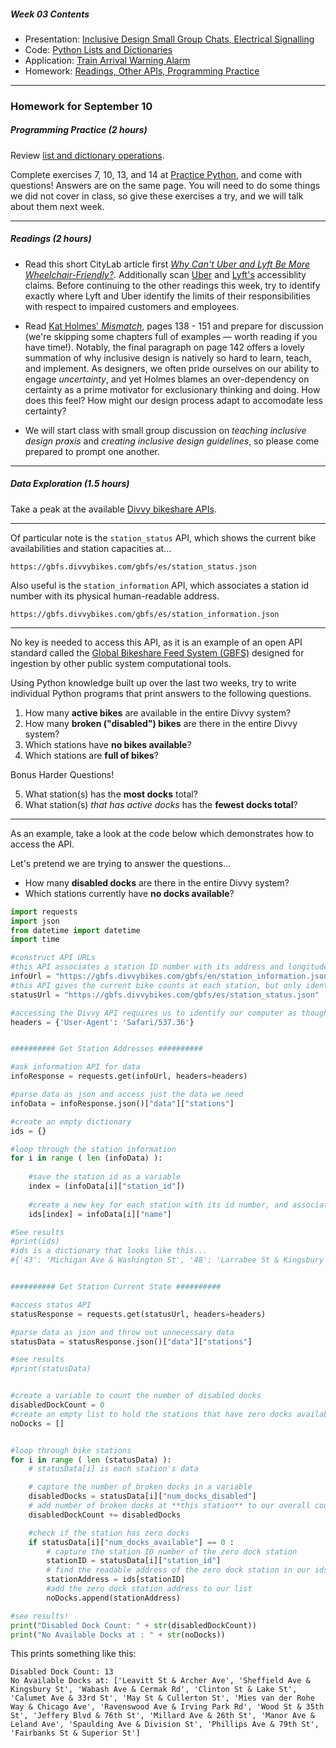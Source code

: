 ##### Week 03 Contents
- Presentation: [Inclusive Design Small Group Chats, Electrical Signalling](readme.md)
- Code: [Python Lists and Dictionaries](python-lists.md)
- Application: [Train Arrival Warning Alarm](application.md)
- Homework: [Readings, Other APIs, Programming Practice](homework.md)

-----

### Homework for September 10

##### Programming Practice (2 hours)

Review [list and dictionary operations](python-lists.md).

Complete exercises 7, 10, 13, and 14 at [Practice Python](https://www.practicepython.org), and come with questions! Answers are on the same page. You will need to do some things we did not cover in class, so give these exercises a try, and we will talk about them next week.

-----

##### Readings (2 hours)

- Read this short CityLab article first [*Why Can't Uber and Lyft Be More Wheelchair-Friendly?*](https://www.citylab.com/transportation/2018/12/ride-hailing-users-disabilitiies-wheelchair-access-uber/577855/). Additionally scan [Uber](https://accessibility.uber.com) and [Lyft's](https://blog.lyft.com/posts/lyfts-commitment-to-accessibility) accessiblity claims. Before continuing to the other readings this week, try to identify exactly where Lyft and Uber identify the limits of their responsibilities with respect to impaired customers and employees. 

- Read [Kat Holmes' *Mismatch*](https://drive.google.com/drive/folders/1lRB-g2c6-mOYRbo-Usb9As9pjDypJPDH?usp=sharing), pages 138 - 151 and prepare for discussion (we're skipping some chapters full of examples — worth reading if you have time!). Notably, the final paragraph on page 142 offers a lovely summation of why inclusive design is natively so hard to learn, teach, and implement. As designers, we often pride ourselves on our ability to engage *uncertainty*, and yet Holmes blames an over-dependency on certainty as a prime motivator for exclusionary thinking and doing. How does this feel? How might our design process adapt to accomodate less certainty?

- We will start class with small group discussion on *teaching inclusive design praxis* and *creating inclusive design guidelines*, so please come prepared to prompt one another.

-----

##### Data Exploration (1.5 hours)

Take a peak at the available [Divvy bikeshare APIs](https://gbfs.divvybikes.com/gbfs/gbfs.json). 

-----

Of particular note is the `station_status` API, which shows the current bike availabilities and station capacities at...

```
https://gbfs.divvybikes.com/gbfs/es/station_status.json
```
Also useful is the `station_information` API, which associates a station id number with its physical human-readable address.

```
https://gbfs.divvybikes.com/gbfs/es/station_information.json
```

-----

No key is needed to access this API, as it is an example of an open API standard called the [Global Bikeshare Feed System (GBFS)](https://github.com/NABSA/gbfs) designed for ingestion by other public system computational tools.

Using Python knowledge built up over the last two weeks, try to write individual Python programs that print answers to the following questions.

1. How many **active bikes** are available in the entire Divvy system?
2. How many **broken ("disabled") bikes** are there in the entire Divvy system?
3. Which stations have **no bikes available**?
4. Which stations are **full of bikes**?

Bonus Harder Questions! 

5. What station(s) has the **most docks** total?
6. What station(s) *that has active docks* has the **fewest docks total**?

-----

As an example, take a look at the code below which demonstrates how to access the API. 

Let's pretend we are trying to answer the questions...

- How many **disabled docks** are there in the entire Divvy system?
- Which stations currently have **no docks available**?

```python
import requests
import json
from datetime import datetime
import time

#construct API URLs
#this API associates a station ID number with its address and longitude, latitude coordinate.
infoUrl = "https://gbfs.divvybikes.com/gbfs/en/station_information.json"
#this API gives the current bike counts at each station, but only identifies each station by an id number.
statusUrl = "https://gbfs.divvybikes.com/gbfs/es/station_status.json"

#accessing the Divvy API requires us to identify our computer as though we were a web browser. Weird. This is called a "header," and is an encoding for how browsers identify themselves.
headers = {'User-Agent': 'Safari/537.36'}


########## Get Station Addresses ##########

#ask information API for data
infoResponse = requests.get(infoUrl, headers=headers)

#parse data as json and access just the data we need
infoData = infoResponse.json()["data"]["stations"]

#create an empty dictionary
ids = {}

#loop through the station information
for i in range ( len (infoData) ):
	
	#save the station id as a variable
	index = (infoData[i]["station_id"])
	
	#create a new key for each station with its id number, and associate its address with that key
	ids[index] = infoData[i]["name"]

#See results
#print(ids)
#ids is a dictionary that looks like this...
#{'43': 'Michigan Ave & Washington St', '48': 'Larrabee St & Kingsbury St', '77': 'Clinton St & Madison St', '81': 'Daley Center Plaza', '100': 'Orleans St & Merchandise Mart Plaza', '181': 'LaSalle St & Illinois St'...}


########## Get Station Current State ##########

#access status API
statusResponse = requests.get(statusUrl, headers=headers)

#parse data as json and throw out unnecessary data
statusData = statusResponse.json()["data"]["stations"]

#see results
#print(statusData)


#create a variable to count the number of disabled docks
disabledDockCount = 0
#create an empty list to hold the stations that have zero docks available
noDocks = []


#loop through bike stations
for i in range ( len (statusData) ):
	# statusData[i] is each station's data

	# capture the number of broken docks in a variable
	disabledDocks = statusData[i]["num_docks_disabled"]
	# add number of broken docks at **this station** to our overall counter
	disabledDockCount += disabledDocks

	#check if the station has zero docks
	if statusData[i]["num_docks_available"] == 0 :
		# capture the station ID number of the zero dock station
		stationID = statusData[i]["station_id"]
		# find the readable address of the zero dock station in our ids dictionary
		stationAddress = ids[stationID]
		#add the zero dock station address to our list
		noDocks.append(stationAddress)

#see results! 				
print("Disabled Dock Count: " + str(disabledDockCount))
print("No Available Docks at : " + str(noDocks))
```

This prints something like this:

```
Disabled Dock Count: 13
No Available Docks at: ['Leavitt St & Archer Ave', 'Sheffield Ave & Kingsbury St', 'Wabash Ave & Cermak Rd', 'Clinton St & Lake St', 'Calumet Ave & 33rd St', 'May St & Cullerton St', 'Mies van der Rohe Way & Chicago Ave', 'Ravenswood Ave & Irving Park Rd', 'Wood St & 35th St', 'Jeffery Blvd & 76th St', 'Millard Ave & 26th St', 'Manor Ave & Leland Ave', 'Spaulding Ave & Division St', 'Phillips Ave & 79th St', 'Fairbanks St & Superior St']
```